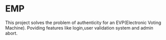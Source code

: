 # EMP
This project solves the problem of authenticity for an EVP(Electronic Voting Machine). Poviding features like login,user validation system and admin abort.
